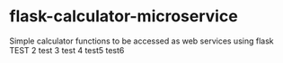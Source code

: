 # flask-calculator-microservice
Simple calculator functions to be accessed as web services using flask TEST 2 test 3 test 4 test5 test6

